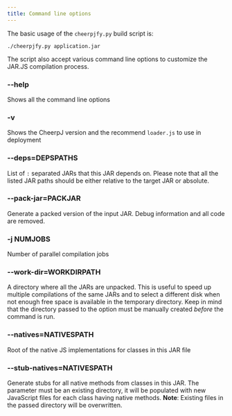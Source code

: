```yaml
---
title: Command line options
---
```


The basic usage of the `cheerpjfy.py` build script is:

```
./cheerpjfy.py application.jar
```

The script also accept various command line options to customize the JAR.JS compilation process.

### --help

Shows all the command line options

### -v

Shows the CheerpJ version and the recommend `loader.js` to use in deployment

### --deps=DEPSPATHS

List of `:` separated JARs that this JAR depends on. Please note that all the listed JAR paths should be either relative to the target JAR or absolute.

### --pack-jar=PACKJAR

Generate a packed version of the input JAR. Debug information and all code are removed.

### -j NUMJOBS

Number of parallel compilation jobs

### --work-dir=WORKDIRPATH

A directory where all the JARs are unpacked. This is useful to speed up multiple compilations of the same JARs and to select a different disk when not enough free space is available in the temporary directory. Keep in mind that the directory passed to the option must be manually created _before_ the command is run.

### --natives=NATIVESPATH

Root of the native JS implementations for classes in this JAR file

### --stub-natives=NATIVESPATH

Generate stubs for all native methods from classes in this JAR. The parameter must be an existing directory, it will be populated with new JavaScript files for each class having native methods. **Note**: Existing files in the passed directory will be overwritten.
